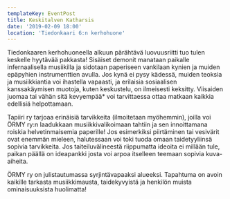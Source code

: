```yaml
---
templateKey: EventPost
title: Keskitalven Katharsis
date: '2019-02-09 18:00'
location: 'Tiedonkaari 6:n kerhohuone'
---
```

Tiedonkaaren kerhohuoneella alkuun pärähtävä luovuusriitti tuo tulen keskelle hyytävää pakkasta! Sisäiset demonit manataan paikalle infernaalisella musiikilla ja sidotaan paperiseen vankilaan kynien ja muiden epäpyhien instrumenttien avulla. Jos kynä ei pysy kädessä, muiden teoksia ja musiikkiantia voi ihastella vapaasti, ja erilaisia sosiaalisen kanssakäymisen muotoja, kuten keskustelu, on ilmeisesti keksitty. Viisaiden juomaa tai vähän sitä kevyempää* voi tarvittaessa ottaa matkaan kaikkia edellisiä helpottamaan.



Tapiiri ry tarjoaa erinäisiä tarvikkeita (ilmoitetaan myöhemmin), joilla voi ÖRMY ry:n laadukkaan musiikkivalikoimaan tahtiin ja sen innoittamana roiskia helvetinmaisemia paperille! Jos esimerkiksi piirtäminen tai vesivärit ovat enemmän mieleen, halutessaan voi toki tuoda omaan taidetyyliinsä sopivia tarvikkeita. Jos taiteiluvälineestä riippumatta ideoita ei millään tule, paikan päällä on ideapankki josta voi arpoa itselleen teemaan sopivia kuva-aiheita.



ÖRMY ry on julistautumassa syrjintävapaaksi alueeksi. Tapahtuma on avoin kaikille tarkasta musiikkimausta, taidekyvyistä ja henkilön muista ominaisuuksista huolimatta!
